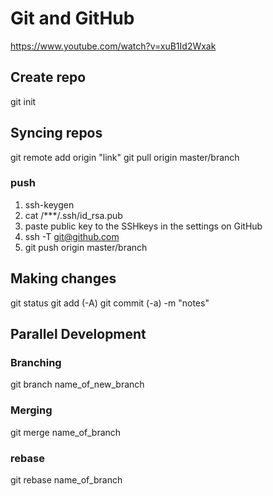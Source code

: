 # Git and GitHub

https://www.youtube.com/watch?v=xuB1Id2Wxak

## Create repo
git init

## Syncing repos
git remote add origin "link"
git pull origin master/branch
### push
1. ssh-keygen
2. cat /***/.ssh/id_rsa.pub
3. paste public key to the SSHkeys in the settings on GitHub
4. ssh -T git@github.com
5. git push origin master/branch

## Making changes
git status
git add (-A)
git commit (-a) -m "notes"

## Parallel Development
### Branching
git branch name_of_new_branch
### Merging
git merge name_of_branch
### rebase
git rebase name_of_branch
